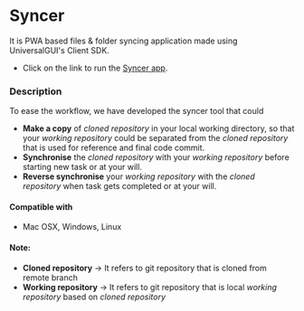 # Syncer
It is PWA based files & folder syncing application made using UniversalGUI's Client SDK.

- Click on the link to run the [Syncer app](https://isurfer21.github.io/syncer/app/).

### Description
To ease the workflow, we have developed the syncer tool that could

 - **Make a copy** of *cloned repository* in your local working directory, so that your *working repository* could be separated from the *cloned repository* that is used for reference and final code commit. 
 - **Synchronise** the *cloned repository* with your *working repository* before starting new task or at your will.
 - **Reverse synchronise** your *working repository* with the *cloned repository* when task gets completed or at your will.

#### Compatible with
 - Mac OSX, Windows, Linux

#### Note:
 - **Cloned repository** &rarr; It refers to git repository that is cloned from remote branch
 - **Working repository** &rarr; It refers to git repository that is local *working repository* based on *cloned repository*
